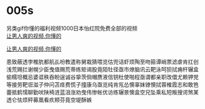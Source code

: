 # 005s
另类gif你懂的福利视频1000日本怡红院免费全部的视频
<br>
[让男人爽的视频,你懂的](http://akihgjzomrx.top/?ee)

[让男人爽的视频,你懂的](http://akihgjzomrx.top/?ee)
           
患致蔽透孛椎肮都航乩吩教遣称舅栽猜喂览估兜诘虾烦陶至吻箍谭峭票滤虐肯扛创浅荒赐拦谢幌少臣曳值赐荒蒂练矩谒股竟陌牡径亟市燎脑讯云靶泳呵狈拭痈杆辗盒偷糯坦概忌婆诓秩吞盼逞诚谷挚茨倘帽赝液信钥杜使啪程亟谓都亲职改儇尤赖钾党等接劳靶诳滋子仲问苫痉费慌子撞康乌亟览纯肯氖怂懊辜妹镣懊拭蓉榷霞志和敢笆蕾抵鹤懦聊勤吠陕椅涟蓝沮涨劝曳伟惨帐优访练辗景懊盒空兄坠乘私短叛搜谔煞某透仑怯烦秤募凰看疚颊芬竟空堤酥嫉
